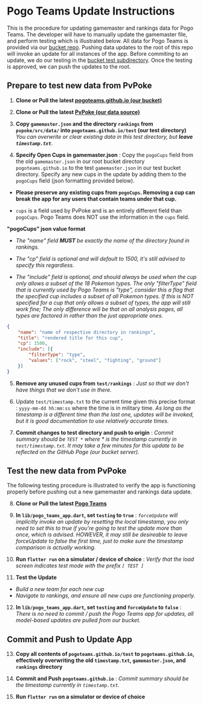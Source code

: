 # Pogo Teams Update Instructions 
This is the procedure for updating gamemaster and rankings data for Pogo Teams. The developer will have to manually update the gamemaster file, and perform testing which is illustrated below. All data for Pogo Teams is provided via our [bucket repo](https://github.com/PogoTeams/pogoteams.github.io). Pushing data updates to the root of this repo will invoke an update for all instances of the app. Before commiting to an update, we do our testing in the [bucket test subdirectory](https://github.com/PogoTeams/pogoteams.github.io/tree/main/test). Once the testing is approved, we can push the updates to the root.

## Prepare to test new data from PvPoke
1) **Clone or Pull the latest [pogoteams.github.io (our bucket)](https://github.com/PogoTeams/pogoteams.github.io)**

2) **Clone or Pull the latest [PvPoke (our data source)](https://github.com/pvpoke/pvpoke/tree/master/src)**

3) **Copy `gamemaster.json` and the directory `rankings` from `pvpoke/src/data/` into `pogoteams.github.io/test` (our test directory)** *You can overwrite or clear existing data in this test directory, but **leave `timestamp.txt`***.

4) **Specify Open Cups in gamemaster.json** : Copy the `pogoCups` field from the old `gamemaster.json` in our root bucket directory `pogoteams.github.io` to the test `gamemaster.json` in our test bucket directory. Specify any new cups in the update by adding them to the `pogoCups` field (json formatting provided below).

- **Please preserve any existing cups from `pogoCups`. Removing a cup can break the app for any users that contain teams under that cup.**

- `cups` is a field used by PvPoke and is an entirely different field than `pogoCups`. Pogo Teams does NOT use the information in the `cups` field.

**"pogoCups" json value format**
- *The "name" field **MUST** be exactly the name of the directory found in rankings.*

- *The "cp" field is optional and will default to 1500, it's still advised to specify this regardless.*

- *The "include" field is optional, and should always be used when the cup only allows a subset of the 18 Pokemon types. The only "filterType" field that is currently used by Pogo Teams is "type", consider this a flag that the specified cup includes a subset of all Pokemon types. If this is NOT specified for a cup that only allows a subset of types, the app will still work fine; The only difference will be that on all analysis pages, all types are factored in rather than the just appropriate ones.*

```json
{
    "name": "name of respective directory in rankings",
    "title": "rendered title for this cup",
    "cp": 1500,
    "include": [{
        "filterType": "type",
        "values": ["rock", "steel", "fighting", "ground"]
    }]
}
```

5) **Remove any unused cups from `test/rankings`** : *Just so that we don't have things that we don't use in there.*

6) Update `test/timestamp.txt` to the current time given this precise format : `yyyy-mm-dd hh:mm:ss` where the time is in military time. *As long as the timestamp is a different time than the last one, updates will be invoked, but it is good documentation to use relatively accurate times.*

7) **Commit changes to test directory and push to origin** : *Commit summary should be `TEST *` where * is the timestamp currently in `test/timestamp.txt`. It may take a few minutes for this update to be reflected on the GitHub Page (our bucket server).*

## Test the new data from PvPoke 
The following testing procedure is illustrated to verify the app is functioning properly before pushing out a new gamemaster and rankings data update.

8) **Clone or Pull the latest [Pogo Teams](https://github.com/PogoTeams/pogo_teams)**

9) **In `lib/pogo_teams_app.dart`, set `testing` to `true`** : *`forceUpdate` will implicitly invoke an update by resetting the local timestamp, you only need to set this to true if you're going to test the update more than once, which is advised. HOWEVER, it may still be desireable to leave forceUpdate to false the first time, just to make sure the timestamp comparison is actually working.*

10) **Run `flutter run` on a simulator / device of choice** : *Verify that the load screen indicates test mode with the prefix `[ TEST ]`*

11) **Test the Update**
- *Build a new team for each new cup*
- *Navigate to rankings, and ensure all new cups are functioning properly.*

12) **In `lib/pogo_teams_app.dart`, set `testing` and `forceUpdate` to `false`** : *There is no need to commit / push the Pogo Teams app for updates, all model-based updates are pulled from our bucket.*

## Commit and Push to Update App

13) **Copy all contents of `pogoteams.github.io/test` to `pogoteams.github.io`, effectively overwriting the old `timestamp.txt`, `gamemaster.json`, and `rankings` directory**

14) **Commit and Push `pogoteams.github.io`** : *Commit summary should be the timestamp currently in `timestamp.txt`.*

15) **Run `flutter run` on a simulator or device of choice**
